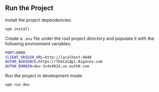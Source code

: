## Run the Project

Install the project dependencies:

```bash
npm install
```

Create a `.env` file under the root project directory and populate it with the following environment variables:

```bash
PORT=6060
CLIENT_ORIGIN_URL=http://localhost:4040
AUTH0_AUDIENCE=https://TheCatApi.Rigores.com
AUTH0_DOMAIN=dev-1v4x462d.us.auth0.com
```

Run the project in development mode:

```bash
npm run dev
```